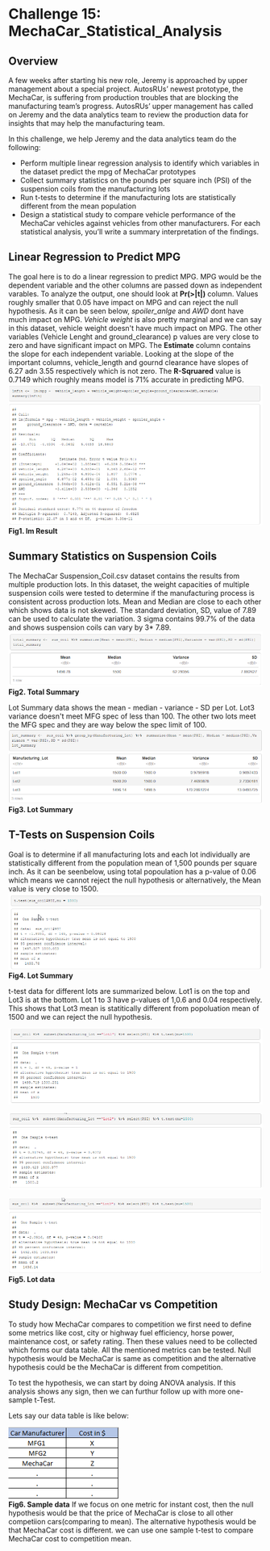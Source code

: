 # Challenge 15: MechaCar_Statistical_Analysis

## Overview  
A few weeks after starting his new role, Jeremy is approached by upper management about a special project. AutosRUs’ newest prototype, the MechaCar, is suffering from production troubles that are blocking the manufacturing team’s progress. AutosRUs’ upper management has called on Jeremy and the data analytics team to review the production data for insights that may help the manufacturing team.

In this challenge, we help Jeremy and the data analytics team do the following:

* Perform multiple linear regression analysis to identify which variables in  the dataset predict the mpg of MechaCar prototypes
* Collect summary statistics on the pounds per square inch (PSI) of the suspension coils from the manufacturing lots
* Run t-tests to determine if the manufacturing lots are statistically different from the mean population
* Design a statistical study to compare vehicle performance of the MechaCar vehicles against vehicles from other manufacturers. For each statistical analysis, you’ll write a summary interpretation of the findings.

## Linear Regression to Predict MPG

The goal here is to do a linear regression to predict MPG. 
MPG would be the dependent variable and the other columns are passed down as independent varables. To analyze the output, one should look at **Pr(>|t|)** column. Values roughly smaller that 0.05 have impact on MPG and can reject the null hypothesis. 
As it can be seen below, *spoiler_anlge* and *AWD* dont have much impact on MPG. *Vehicle weight* is also pretty marginal and we can say in this dataset, vehicle weight doesn't have much impact on MPG. The other variables (Vehicle Lenght and ground_clearance) p values are very close to zero and have significant impact on MPG.
The **Estimate** column contains the slope for each independent variable. 
Looking at the slope of the important columns, vehicle_length and gournd clearance have slopes of 6.27 adn 3.55 respectively which is not zero.
The **R-Sqruared** value is 0.7149 which roughly means model is 71% accurate in predicting MPG.
![lm result](lm_result.png)  
**Fig1. lm Result**

## Summary Statistics on Suspension Coils

The MechaCar Suspension_Coil.csv dataset contains the results from multiple production lots. In this dataset, the weight capacities of multiple suspension coils were tested to determine if the manufacturing process is consistent across production lots.
Mean and Median are close to each other which shows data is not skewed. The standard deviation, SD, value of 7.89 can be used to calculate the variation. 3 sigma contains 99.7% of the data and shows suspension coils can vary by 3* 7.89.
![Total Summary](Total_summary.png)  
**Fig2. Total Summary**

Lot Summary data shows the mean - median - variance - SD per Lot. Lot3 variance doesn't meet MFG spec of less than 100. The other two lots meet the MFG spec and they are way below the spec limit of 100. 
![Lot Summary](Lot_summary.png)  
**Fig3. Lot Summary**

## T-Tests on Suspension Coils

Goal is to determine if all manufacturing lots and each lot individually are statistically different from the population mean of 1,500 pounds per square inch.
As it can be seenbelow, using total popoulation has a p-value of 0.06 which means we cannot reject the null hypothesis or alternatively, the Mean value is very close to 1500. 
![t-test result](t_test_dev3.png)  
**Fig4. Lot Summary**

t-test data for different lots are summarized below. Lot1 is on the top and Lot3 is at the bottom. Lot 1 to 3 have p-values of 1,0.6 and 0.04 respectively. This shows that Lot3 mean is statitically different from popoluation mean of 1500 and we can reject the null hypothesis.  

![t-test Lot1](Lot1_ttest.png)  

![t-test Lot2](Lot2_ttest.png)  

![t-test Lot3](Lot3_ttest.png)  
**Fig5. Lot data**

## Study Design: MechaCar vs Competition

To study how MechaCar compares to competition we first need to define some metrics like cost, city or highway fuel efficiency, horse power, maintenance cost, or safety rating.
Then these values need to be collected which forms our data table. All the mentioned metrics can be tested. 
Null hypothesis would be MechaCar is same as competition and the alternative hypothesis could be the MechaCar is different from competition.

To test the hypothesis, we can start by doing ANOVA analysis. If this analysis shows any sign, then we can furthur follow up with more one-sample t-Test.

Lets say our data table is like below:  

![data](sample_data.png)  
**Fig6. Sample data**
If we focus on one metric for instant cost, then the null hypothesis would be that the price of MechaCar is close to all other competiion cars(comparing to mean). The alternative hypothesis would be that MechaCar cost is different. 
we can use one sample t-test to compare MechaCar cost to competition mean. 

